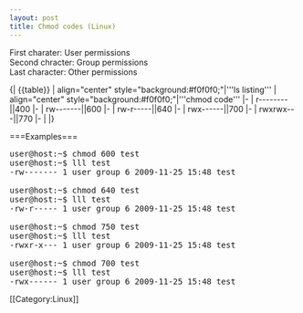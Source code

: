 ```yaml
---
layout: post 
title: Chmod codes (Linux)
---
```


First charater: User permissions<br>
Second chracter: Group permissions<br>
Last character: Other permissions<br>

{| {{table}}
| align="center" style="background:#f0f0f0;"|'''ls listing'''
| align="center" style="background:#f0f0f0;"|'''chmod code'''
|-
| r--------||400
|-
| rw-------||600
|-
| rw-r-----||640
|-
| rwx------||700
|-
| rwxrwx---||770
|-
| 
|}

===Examples===
<pre>
user@host:~$ chmod 600 test
user@host:~$ lll test
-rw------- 1 user group 6 2009-11-25 15:48 test

user@host:~$ chmod 640 test
user@host:~$ lll test
-rw-r----- 1 user group 6 2009-11-25 15:48 test

user@host:~$ chmod 750 test
user@host:~$ lll test
-rwxr-x--- 1 user group 6 2009-11-25 15:48 test

user@host:~$ chmod 700 test
user@host:~$ lll test
-rwx------ 1 user group 6 2009-11-25 15:48 test
</pre>
[[Category:Linux]]
